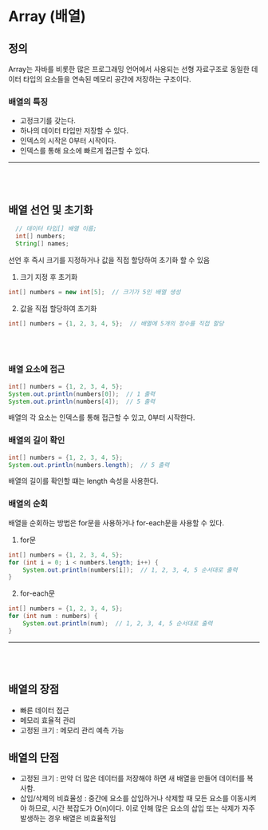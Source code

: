 # Array (배열)
## 정의
Array는 자바를 비롯한 많은 프로그래밍 언어에서 사용되는 선형 자료구조로 동일한 데이터 타입의 요소들을 연속된 메모리 공간에 저장하는 구조이다.

### 배열의 특징
- 고정크기를 갖는다.
- 하나의 데이터 타입만 저장할 수 있다.
- 인덱스의 시작은 0부터 시작이다.
- 인덱스를 통해 요소에 빠르게 접근할 수 있다.

<hr>
<br><br>

## 배열 선언 및 초기화
```java
  // 데이터 타입[] 배열 이름;
  int[] numbers;
  String[] names;
```
선언 후 즉시 크기를 지정하거나 값을 직접 할당하여 초기화 할 수 있음

1. 크기 지정 후 초기화
```java
int[] numbers = new int[5];  // 크기가 5인 배열 생성
```
2. 값을 직접 할당하여 초기화
```java
int[] numbers = {1, 2, 3, 4, 5};  // 배열에 5개의 정수를 직접 할당
```
<br><br>

### 배열 요소에 접근
```java
int[] numbers = {1, 2, 3, 4, 5};
System.out.println(numbers[0]);  // 1 출력
System.out.println(numbers[4]);  // 5 출력
```
배열의 각 요소는 인덱스를 통해 접근할 수 있고, 0부터 시작한다.

### 배열의 길이 확인
```java
int[] numbers = {1, 2, 3, 4, 5};
System.out.println(numbers.length);  // 5 출력
```
배열의 길이를 확인할 떄는 length 속성을 사용한다.

### 배열의 순회
배열을 순회하는 방법은 for문을 사용하거나 for-each문을 사용할 수 있다.
1. for문
```java
int[] numbers = {1, 2, 3, 4, 5};
for (int i = 0; i < numbers.length; i++) {
    System.out.println(numbers[i]);  // 1, 2, 3, 4, 5 순서대로 출력
}
```
2. for-each문
```java
int[] numbers = {1, 2, 3, 4, 5};
for (int num : numbers) {
    System.out.println(num);  // 1, 2, 3, 4, 5 순서대로 출력
}
```

<hr>
<br><br>

## 배열의 장점
- 빠른 데이터 접근
- 메모리 효율적 관리
- 고정된 크기 : 메모리 관리 예측 가능

## 배열의 단점
- 고정된 크기 : 만약 더 많은 데이터를 저장해야 하면 새 배열을 만들어 데이터를 복사함.
- 삽입/삭제의 비효율성 : 중간에 요소를 삽입하거나 삭제할 때 모든 요소를 이동시켜야 하므로, 시간 복잡도가 O(n)이다. 이로 인해 많은 요소의 삽입 또는 삭제가 자주 발생하는 경우 배열은 비효율적임
